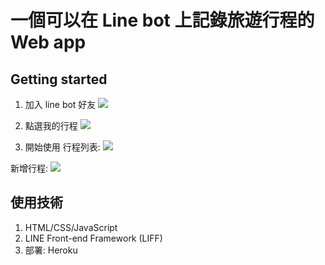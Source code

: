 # 一個可以在 Line bot 上記錄旅遊行程的 Web app
## Getting started
1. 加入 line bot 好友
![](https://i.imgur.com/HFP6TVR.png)

2. 點選我的行程
![](https://i.imgur.com/gtGh8O6.png)

3. 開始使用
行程列表:
![](https://i.imgur.com/RUk9VI0.png)

新增行程:
![](https://i.imgur.com/gideHTi.png)

## 使用技術
1. HTML/CSS/JavaScript
2. LINE Front-end Framework (LIFF)
3. 部署: Heroku